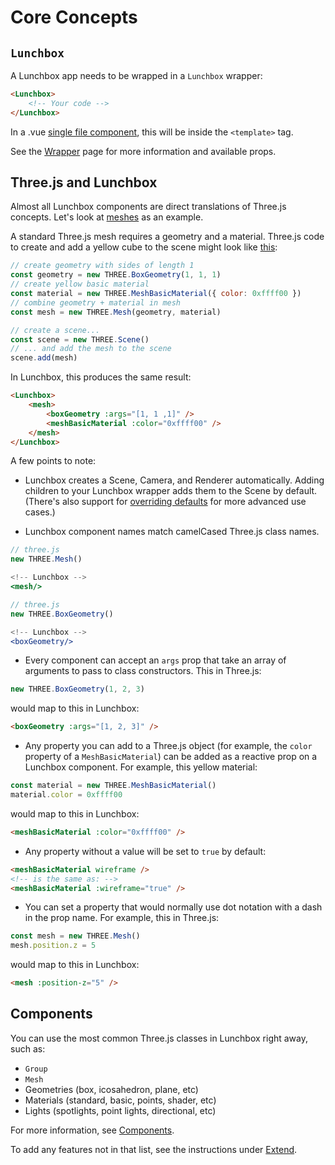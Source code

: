 # Core Concepts

## `Lunchbox`

A Lunchbox app needs to be wrapped in a `Lunchbox` wrapper:

```html
<Lunchbox>
    <!-- Your code -->
</Lunchbox>
```

In a .vue [single file component](https://v3.vuejs.org/guide/single-file-component.html#single-file-components), this will be inside the `<template>` tag.

See the [Wrapper](/components/wrapper/) page for more information and available props.

## Three.js and Lunchbox

Almost all Lunchbox components are direct translations of Three.js concepts. Let's look at [meshes](https://threejs.org/docs/index.html?q=mesh#api/en/objects/Mesh) as an example.

A standard Three.js mesh requires a geometry and a material. Three.js code to create and add a yellow cube to the scene might look like [this](https://threejs.org/docs/index.html?q=mesh#api/en/objects/Mesh):

```js
// create geometry with sides of length 1
const geometry = new THREE.BoxGeometry(1, 1, 1)
// create yellow basic material
const material = new THREE.MeshBasicMaterial({ color: 0xffff00 })
// combine geometry + material in mesh
const mesh = new THREE.Mesh(geometry, material)

// create a scene...
const scene = new THREE.Scene()
// ... and add the mesh to the scene
scene.add(mesh)
```

In Lunchbox, this produces the same result:

```html
<Lunchbox>
    <mesh>
        <boxGeometry :args="[1, 1 ,1]" />
        <meshBasicMaterial :color="0xffff00" />
    </mesh>
</Lunchbox>
```

A few points to note:

-   Lunchbox creates a Scene, Camera, and Renderer automatically. Adding children to your Lunchbox wrapper adds them to the Scene by default. (There's also support for [overriding defaults](/advanced/custom-cameras-renderers-and-scenes/) for more advanced use cases.)

-   Lunchbox component names match camelCased Three.js class names.

```jsx
// three.js
new THREE.Mesh()

<!-- Lunchbox -->
<mesh/>

// three.js
new THREE.BoxGeometry()

<!-- Lunchbox -->
<boxGeometry/>
```

-   Every component can accept an `args` prop that take an array of arguments to pass to class constructors. This in Three.js:

```js
new THREE.BoxGeometry(1, 2, 3)
```

would map to this in Lunchbox:

```html
<boxGeometry :args="[1, 2, 3]" />
```

-   Any property you can add to a Three.js object (for example, the `color` property of a `MeshBasicMaterial`) can be added as a reactive prop on a Lunchbox component. For example, this yellow material:

```js
const material = new THREE.MeshBasicMaterial()
material.color = 0xffff00
```

would map to this in Lunchbox:

```html
<meshBasicMaterial :color="0xffff00" />
```

-   Any property without a value will be set to `true` by default:

```html
<meshBasicMaterial wireframe />
<!-- is the same as: -->
<meshBasicMaterial :wireframe="true" />
```

-   You can set a property that would normally use dot notation with a dash in the prop name. For example, this in Three.js:

```js
const mesh = new THREE.Mesh()
mesh.position.z = 5
```

would map to this in Lunchbox:

```html
<mesh :position-z="5" />
```

## Components

You can use the most common Three.js classes in Lunchbox right away, such as:

-   `Group`
-   `Mesh`
-   Geometries (box, icosahedron, plane, etc)
-   Materials (standard, basic, points, shader, etc)
-   Lights (spotlights, point lights, directional, etc)

For more information, see [Components](/components/).

To add any features not in that list, see the instructions under [Extend](/components/extend/).
